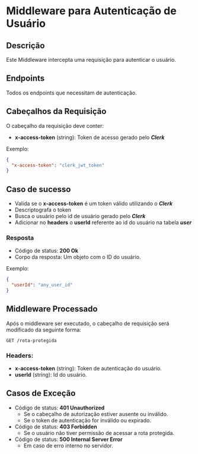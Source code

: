 # Middleware para Autenticação de Usuário

## Descrição

Este Middleware intercepta uma requisição para autenticar o usuário.

## Endpoints

Todos os endpoints que necessitam de autenticação.

## Cabeçalhos da Requisição

O cabeçalho da requisição deve conter:

- **x-access-token** (string): Token de acesso gerado pelo **_Clerk_**

Exemplo:

```json
{
  "x-access-token": "clerk_jwt_token"
}
```

## Caso de sucesso

- Valida se o **x-access-token** é um token válido utilizando o **_Clerk_**
- Descriptografa o token
- Busca o usuário pelo id de usuário gerado pelo **_Clerk_**
- Adicionar no **headers** o **userId** referente ao id do usuário na tabela **_user_**

### Resposta

- Código de status: **200 Ok**
- Corpo da resposta: Um objeto com o ID do usuário.

Exemplo:

```json
{
  "userId": "any_user_id"
}
```

## Middleware Processado

Após o middleware ser executado, o cabeçalho de requisição será modificado da seguinte forma:

`GET /rota-protegida`

### Headers:

- **x-access-token** (string): Token de autenticação do usuário.
- **userId** (string): Id do usuário.

## Casos de Exceção

- Código de status: **401 Unauthorized**
  - Se o cabeçalho de autorização estiver ausente ou inválido.
  - Se o token de autenticação for inválido ou expirado.
- Código de status: **403 Forbidden**
  - Se o usuário não tiver permissão de acessar a rota protegida.
- Código de status: **500 Internal Server Error**
  - Em caso de erro interno no servidor.
